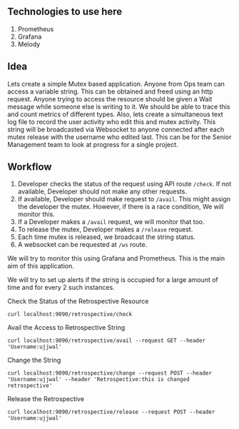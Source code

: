 ## Technologies to use here

1. Prometheus
2. Grafana
3. Melody

## Idea
Lets create a simple Mutex based application. Anyone from Ops team can access a variable string. This can be obtained and freed using an http request. Anyone trying to access the resource should be given a Wait message while someone else is writing to it. We should be able to trace this and count metrics of different types. Also, lets create a simultaneous text log file to record the user activity who edit this and mutex activity. This string will be broadcasted via Websocket to anyone connected after each mutex release with the username who edited last. This can be for the Senior Management team to look at progress for a single project. 

## Workflow
1. Developer checks the status of the request using API route `/check`. If not available, Developer should not make any other requests.
2. If available, Developer should make request to `/avail`. This might assign the developer the mutex. However, if there is a race condition, We will monitor this.
3. If a Developer makes a `/avail` request, we will monitor that too.
4. To release the mutex, Developer makes a `/release` request. 
5. Each time mutex is released, we broadcast the string status.
6. A websocket can be requested at `/ws` route.

We will try to monitor this using Grafana and Prometheus. This is the main aim of this application.

We will try to set up alerts if the string is occupied for a large amount of time and for every 2 such instances.

Check the Status of the Retrospective Resource

`curl localhost:9090/retrospective/check`

Avail the Access to Retrospective String

`curl localhost:9090/retrospective/avail --request GET --header 'Username:ujjwal'`

Change the String

`curl localhost:9090/retrospective/change --request POST --header 'Username:ujjwal' --header 'Retrospective:this is changed retrospective'`

Release the Retrospective

`curl localhost:9090/retrospective/release --request POST --header 'Username:ujjwal'`
